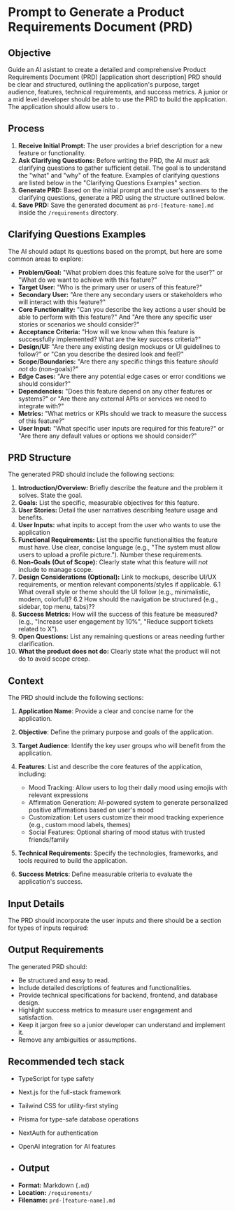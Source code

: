 # Prompt to Generate a Product Requirements Document (PRD)

## Objective
Guide an AI asistant to create a detailed and comprehensive Product Requirements Document (PRD) [application short description]
PRD should be clear and structured, outlining the application's purpose, target audience, features, technical requirements, and success metrics. A junior or a mid level developer should be able to use the PRD to build the application.
The application should allow users to <track their mood and the AI generates affirmations>.

## Process

1.  **Receive Initial Prompt:** The user provides a brief description for a new feature or functionality.
2.  **Ask Clarifying Questions:** Before writing the PRD, the AI *must* ask clarifying questions to gather sufficient detail. The goal is to understand the "what" and "why" of the feature. Examples of clarifying questions are listed below in the "Clarifying Questions Examples" section.
3.  **Generate PRD:** Based on the initial prompt and the user's answers to the clarifying questions, generate a PRD using the structure outlined below.
4.  **Save PRD:** Save the generated document as `prd-[feature-name].md` inside the `/requirements` directory.

## Clarifying Questions Examples
The AI should adapt its questions based on the prompt, but here are some common areas to explore:

*   **Problem/Goal:** "What problem does this feature solve for the user?" or "What do we want to achieve with this feature?"
*   **Target User:** "Who is the primary user or users of this feature?"
*  **Secondary User:** "Are there any secondary users or stakeholders who will interact with this feature?"
*   **Core Functionality:** "Can you describe the key actions a user should be able to perform with this feature?" And "Are there any specific user stories or scenarios we should consider?"
*   **Acceptance Criteria:** "How will we know when this feature is successfully implemented? What are the key success criteria?"
*   **Design/UI:** "Are there any existing design mockups or UI guidelines to follow?" or "Can you describe the desired look and feel?" 
* **Scope/Boundaries:** "Are there any specific things this feature *should not* do (non-goals)?"
*  **Edge Cases:** "Are there any potential edge cases or error conditions we should consider?"
*  **Dependencies:** "Does this feature depend on any other features or systems?" or "Are there any external APIs or services we need to integrate with?"
* **Metrics:** "What metrics or KPIs should we track to measure the success of this feature?"
* **User Input:** "What specific user inputs are required for this feature?" or "Are there any default values or options we should consider?"

## PRD Structure

The generated PRD should include the following sections:

1.  **Introduction/Overview:** Briefly describe the feature and the problem it solves. State the goal.
2.  **Goals:** List the specific, measurable objectives for this feature.
3.  **User Stories:** Detail the user narratives describing feature usage and benefits.
4. **User Inputs:** what inpits to accept from the user who wants to use the application
4.  **Functional Requirements:** List the specific functionalities the feature must have. Use clear, concise language (e.g., "The system must allow users to upload a profile picture."). Number these requirements.
5.  **Non-Goals (Out of Scope):** Clearly state what this feature will *not* include to manage scope.
6.  **Design Considerations (Optional):** Link to mockups, describe UI/UX requirements, or mention relevant components/styles if applicable.
    6.1 What overall style or theme should the UI follow (e.g., minimalistic, modern, colorful)?
    6.2 How should the navigation be structured (e.g., sidebar, top menu, tabs)??
8.  **Success Metrics:** How will the success of this feature be measured? (e.g., "Increase user engagement by 10%", "Reduce support tickets related to X").
9.  **Open Questions:** List any remaining questions or areas needing further clarification.
10. **What the product does not do:** Clearly state what the product will not do to avoid scope creep.


## Context
The PRD should include the following sections:
1. **Application Name**: Provide a clear and concise name for the application.
2. **Objective**: Define the primary purpose and goals of the application.
3. **Target Audience**: Identify the key user groups who will benefit from the application.
4. **Features**: List and describe the core features of the application, including:
   - Mood Tracking: Allow users to log their daily mood using emojis with relevant expressions
   - Affirmation Generation: AI-powered system to generate personalized positive affirmations based on user's mood
   - Customization: Let users customize their mood tracking experience (e.g., custom mood labels, themes)
   - Social Features: Optional sharing of mood status with trusted friends/family



5. **Technical Requirements**: Specify the technologies, frameworks, and tools required to build the application.
6. **Success Metrics**: Define measurable criteria to evaluate the application's success.

## Input Details
The PRD should incorporate the user inputs and there should be a section for types of inputs required:


## Output Requirements
The generated PRD should:
- Be structured and easy to read.
- Include detailed descriptions of features and functionalities.
- Provide technical specifications for backend, frontend, and database design.
- Highlight success metrics to measure user engagement and satisfaction.
- Keep it jargon free so a junior developer can understand and implement it.
- Remove any ambiguities or assumptions.

## Recommended tech stack
- TypeScript for type safety
- Next.js for the full-stack framework
- Tailwind CSS for utility-first styling
- Prisma for type-safe database operations
- NextAuth for authentication
- OpenAI integration for AI features

- ## Output
*   **Format:** Markdown (`.md`)
*   **Location:** `/requirements/`
*   **Filename:** `prd-[feature-name].md`
